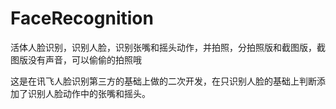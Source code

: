 # FaceRecognition
活体人脸识别，识别人脸，识别张嘴和摇头动作，并拍照，分拍照版和截图版，截图版没有声音，可以偷偷的拍照哦

这是在讯飞人脸识别第三方的基础上做的二次开发，在只识别人脸的基础上判断添加了识别人脸动作中的张嘴和摇头。
